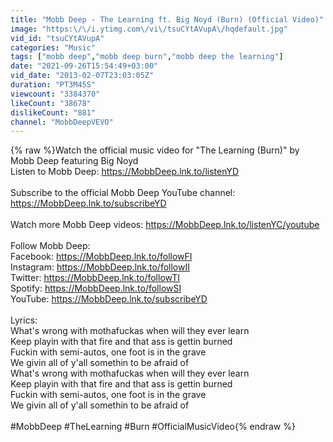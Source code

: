 ```yaml
---
title: "Mobb Deep - The Learning ft. Big Noyd (Burn) (Official Video)"
image: "https:\/\/i.ytimg.com\/vi\/tsuCYtAVupA\/hqdefault.jpg"
vid_id: "tsuCYtAVupA"
categories: "Music"
tags: ["mobb deep","mobb deep burn","mobb deep the learning"]
date: "2021-09-26T15:54:49+03:00"
vid_date: "2013-02-07T23:03:05Z"
duration: "PT3M45S"
viewcount: "3384370"
likeCount: "38678"
dislikeCount: "881"
channel: "MobbDeepVEVO"
---
```

{% raw %}Watch the official music video for &quot;The Learning (Burn)&quot; by Mobb Deep featuring Big Noyd<br />Listen to Mobb Deep: <a rel="nofollow" target="blank" href="https://MobbDeep.lnk.to/listenYD">https://MobbDeep.lnk.to/listenYD</a><br /><br />Subscribe to the official Mobb Deep YouTube channel: <a rel="nofollow" target="blank" href="https://MobbDeep.lnk.to/subscribeYD">https://MobbDeep.lnk.to/subscribeYD</a><br /><br />Watch more Mobb Deep videos: <a rel="nofollow" target="blank" href="https://MobbDeep.lnk.to/listenYC/youtube">https://MobbDeep.lnk.to/listenYC/youtube</a><br /><br />Follow Mobb Deep:<br />Facebook: <a rel="nofollow" target="blank" href="https://MobbDeep.lnk.to/followFI">https://MobbDeep.lnk.to/followFI</a><br />Instagram: <a rel="nofollow" target="blank" href="https://MobbDeep.lnk.to/followII">https://MobbDeep.lnk.to/followII</a><br />Twitter: <a rel="nofollow" target="blank" href="https://MobbDeep.lnk.to/followTI">https://MobbDeep.lnk.to/followTI</a><br />Spotify: <a rel="nofollow" target="blank" href="https://MobbDeep.lnk.to/followSI">https://MobbDeep.lnk.to/followSI</a><br />YouTube: <a rel="nofollow" target="blank" href="https://MobbDeep.lnk.to/subscribeYD">https://MobbDeep.lnk.to/subscribeYD</a><br /><br />Lyrics:<br />What's wrong with mothafuckas when will they ever learn<br />Keep playin with that fire and that ass is gettin burned<br />Fuckin with semi-autos, one foot is in the grave<br />We givin all of y'all somethin to be afraid of<br />What's wrong with mothafuckas when will they ever learn<br />Keep playin with that fire and that ass is gettin burned<br />Fuckin with semi-autos, one foot is in the grave<br />We givin all of y'all somethin to be afraid of<br /><br />#MobbDeep #TheLearning #Burn #OfficialMusicVideo{% endraw %}
